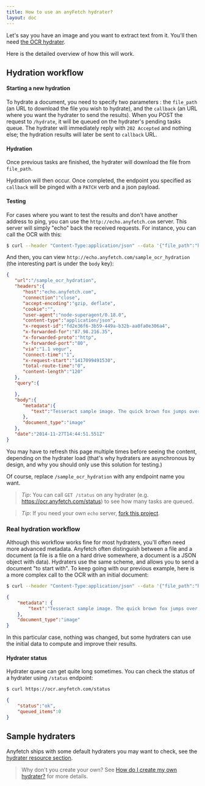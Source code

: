 ```yaml
---
title: How to use an anyFetch hydrater?
layout: doc
---
```


Let's say you have an image and you want to extract text from it.
You'll then need [the OCR hydrater](https://github.com/AnyFetch/ocr.hydrater.anyfetch.com).

Here is the detailed overview of how this will work.

## Hydration workflow
#### Starting a new hydration
To hydrate a document, you need to specify two parameters : the `file_path` (an URL to download the file you wish to hydrate), and the `callback` (an URL where you want the hydrater to send the results).
When you POST the request to `/hydrate`, it will be queued on the hydrater's pending tasks queue.
The hydrater will immediately reply with `202 Accepted` and nothing else; the hydration results will later be sent to `callback` URL.

#### Hydration
Once previous tasks are finished, the hydrater will download the file from `file_path`.

Hydration will then occur. Once completed, the endpoint you specified as `callback` will be pinged with a `PATCH` verb and a json payload.

#### Testing
For cases where you want to test the results and don't have another address to ping, you can use the `http://echo.anyfetch.com` server. This server will simply "echo" back the received requests. For instance, you can call the OCR with this:

```sh
$ curl --header "Content-Type:application/json" --data '{"file_path":"https://raw.githubusercontent.com/AnyFetch/ocr-hydrater.anyfetch.com/2552ef2e683020e80884bdb7b339b64f81d25ad3/test/samples/sample.png", "callback":"http://echo.anyfetch.com/sample_ocr_hydration"}' https://ocr.anyfetch.com/hydrate
```

And then, you can view `http://echo.anyfetch.com/sample_ocr_hydration` (the interesting part is under the `body` key):

```json
{
   "url":"/sample_ocr_hydration",
   "headers":{
      "host":"echo.anyfetch.com",
      "connection":"close",
      "accept-encoding":"gzip, deflate",
      "cookie":"",
      "user-agent":"node-superagent/0.18.0",
      "content-type":"application/json",
      "x-request-id":"fd2e36f6-3b59-449a-b32b-aa0fa0e306a4",
      "x-forwarded-for":"87.98.216.35",
      "x-forwarded-proto":"http",
      "x-forwarded-port":"80",
      "via":"1.1 vegur",
      "connect-time":"1",
      "x-request-start":"1417099491530",
      "total-route-time":"0",
      "content-length":"120"
   },
   "query":{

   },
   "body":{
      "metadata":{
         "text":"Tesseract sample image. The quick brown fox jumps over the lazy dog.\n\n"
      },
      "document_type":"image"
   },
   "date":"2014-11-27T14:44:51.551Z"
}
```

You may have to refresh this page multiple times before seeing the content, depending on the hydrater load (that's why hydraters are asynchronous by design, and why you should only use this solution for testing.)

Of course, replace `/sample_ocr_hydration` with any endpoint name you want.

> *Tip*: You can call `GET /status` on any hydrater (e.g. https://ocr.anyfetch.com/status) to see how many tasks are queued.

> *Tip*: If you need your own `echo` server, [fork this project](https://github.com/AnyFetch/echo-server).

### Real hydration workflow
Although this workflow works fine for most hydraters, you'll often need more advanced metadata. Anyfetch often distinguish between a file and a document (a file is a file on a hard drive somewhere, a document is a JSON object with data). Hydraters use the same scheme, and allows you to send a document "to start with". To keep going with our previous example, here is a more complex call to the OCR with an initial document:

```sh
$ curl --header "Content-Type:application/json" --data '{"file_path":"https://raw2.github.com/AnyFetch/ocr.hydrater.anyfetch.com/763ca1c77b33451de3fff733ad850287b48d2f96/test/samples/sample.png", "callback":"http://example.com","metadata": {"previous-data":"something"}}' https://ocr.anyfetch.com/hydrate
```

```json
{
    "metadata": {
        "text":"Tesseract sample image. The quick brown fox jumps over the lazy dog.\n\n"
    },
    "document_type":"image"
}
```

In this particular case, nothing was changed, but some hydraters can use the initial data to compute and improve their results.

#### Hydrater status
Hydrater queue can get quite long sometimes. You can check the status of a hydrater using `/status` endpoint:

```sh
$ curl https://ocr.anyfetch.com/status
```

```json
{
    "status":"ok",
    "queued_items":0
}
```

## Sample hydraters
Anyfetch ships with some default hydraters you may want to check, see the [hydrater resource section](/resources/hydraters.html).

> Why don't you create your own? See [How do I create my own hydrater?](/guides/creating/hydrater.html) for more details.
